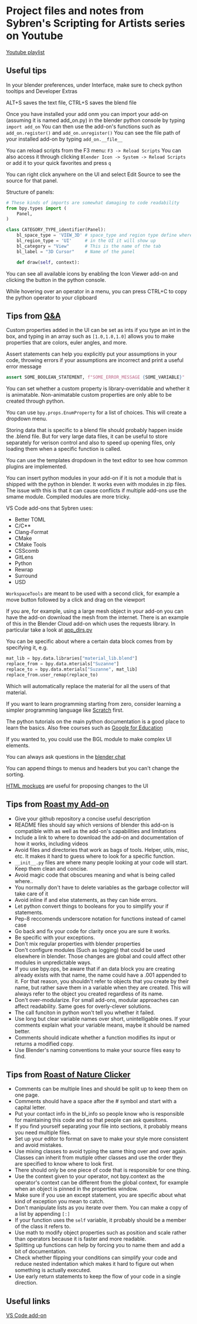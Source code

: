 # Project files and notes from Sybren's Scripting for Artists series on Youtube

[Youtube playlist](https://www.youtube.com/playlist?list=PLa1F2ddGya_8acrgoQr1fTeIuQtkSd6BW)

## Useful tips

In your blender preferences, under Interface, make sure to check python tooltips and Developer Extras 

ALT+S saves the text file, CTRL+S saves the blend file

Once you have installed your add onm you can import your add-on (assuming it is named add_on.py) in the blender python console by typing `import add_on`
You can then use the add-on's functions such as `add_on.register()` and `add_on.unregister()`
You can see the file path of your installed add-on by typing `add_on.__file__`

You can reload scripts from the F3 menu: `F3 -> Reload Scripts` You can also access it through clicking `Blender Icon -> System -> Reload Scripts` or add it to your quick favorites and press `q`

You can right click anywhere on the UI and select Edit Source to see the source for that panel.

Structure of panels: 

``` python
# These kinds of imports are somewhat damaging to code readability
from bpy.types import (
    Panel,
)

class CATEGORY_TYPE_identifier(Panel):
    bl_space_type = 'VIEW_3D' # space_type and region type define where
    bl_region_type = 'UI'     # in the UI it will show up
    bl_category = "View"      # This is the name of the tab
    bl_label = "3D Cursor"    # Name of the panel

    def draw(self, context):
```

You can see all available icons by enabling the Icon Viewer add-on and clicking the button in the python console.

While hovering over an operator in a menu, you can press CTRL+C to copy the python operator to your clipboard

## Tips from [Q&A](https://www.youtube.com/watch?v=Iupx9zP4boM)

Custom properties added in the UI can be set as ints if you type an int in the box, and typing in an array such as `[1.0,1.0,1.0]` allows you to make properties that are colors, euler angles, and more.

Assert statements can help you explicitly put your assumptions in your code, throwing errors if your assumptions are incorrect and print a useful error message

``` python
assert SOME_BOOLEAN_STATEMENT, f"SOME_ERROR_MESSAGE {SOME_VARIABLE}"
```

You can set whether a custom property is library-overridable and whether it is animatable. Non-animatable custom properties are only able to be created through python.

You can use `bpy.props.EnumProperty` for a list of choices. This will create a dropdown menu.

Storing data that is specific to a blend file should probably happen inside the .blend file. But for very large data files, it can be useful to store separately for verison control and also to speed up opening files, only loading them when a specific function is called.

You can use the templates dropdown in the text editor to see how common plugins are implemented.

You can insert python modules in your add-on if it is not a module that is shipped with the python in blender. It works even with modules in zip files. The issue with this is that it can cause conflicts if multiple add-ons use the smame module. Compiled modules are more tricky.

VS Code add-ons that Sybren uses:
* Better TOML
* C/C**
* Clang-Format
* CMake
* CMake Tools
* CSScomb
* GitLens
* Python
* Rewrap
* Surround
* USD

`WorkspaceTools` are meant to be used with a second click, for example a move button followed by a click and drag on the viewport

If you are, for example, using a large mesh object in your add-on you can have the add-on download the mesh from the internet. There is an example of this in the Blender Cloud add-on which uses the requests library. In particular take a look at [app_dirs.py](https://github.com/dfelinto/blender-cloud-addon/blob/master/blender_cloud/appdirs.py)

You can be specific about where a certain data block comes from by specifying it, e.g.
``` python 
mat_lib = bpy.data.libraries["material_lib.blend"]
replace_from = bpy.data.mterials["Suzanne"]
replace_to = bpy.data.mterials["Suzanne", mat_lib]
replace_from.user_remap(replace_to)
```
Which will automatically replace the material for all the users of that material.

If you want to learn programming starting from zero, consider learning a simpler programming language like [Scratch](https://scratch.mit.edu/) first.

The python tutorials on the main python documentation is a good place to learn the basics. Also free courses such as [Google for Education](https://csfirst.withgoogle.com/s/en/home) 

If you wanted to, you could use the BGL module to make complex UI elements.

You can always ask questions in the [blender chat](blender.chat/channel/python)

You can append things to menus and headers but you can't change the sorting.

[HTML mockups](https://github.com/venomgfx/blender-ui) are useful for proposing changes to the UI

## Tips from [Roast my Add-on](https://www.youtube.com/watch?v=_8KsNVE6KJs)

* Give your github repository a concise useful description
* README files should say which versions of blender this add-on is compatible with as well as the add-on's capabilities and limitations
* Include a link to where to download the add-on and documentation of how it works, including videos
* Avoid files and directories that work as bags of tools. Helper, utils, misc, etc. It makes it hard to guess where to look for a specific function.
* `__init__.py` files are where many people looking at your code will start. Keep them clean and concise.
* Avoid magic code that obscures meaning and what is being called where..
* You normally don't have to delete variables as the garbage collector will take care of it
* Avoid inline if and else statements, as they can hide errors.
* Let python convert things to booleans for you to simplify your if statements.
* Pep-8 reccomends underscore notation for functions instead of camel case
* Go back and fix your code for clarity once you are sure it works.
* Be specific with your exceptions.
* Don't mix regular properties with blender properties
* Don't configure modules (Such as logging) that could be used elsewhere in blender. Those changes are global and could affect other modules in unpredictable ways.
* If you use bpy.ops, be aware that if an data block you are creating already exists with that name, the name could have a .001 appended to it. For that reason, you shouldn't refer to objects that you create by their name, but rather save them in a variable when they are created. This will always refer to the object you created regardless of its name.
* Don't over-modularize. For small add-ons, modular approaches can affect readability. Same goes for overly-clever solutions.
* The call funciton in python won't tell you whether it failed.
* Use long but clear variable names over short, unintelligable ones. If your comments explain what your variable means, maybe it should be named better.
* Comments should indicate whether a function modifies its input or returns a modified copy.
* Use Blender's naming conventions to make your source files easy to find.

## Tips from [Roast of Nature Clicker](https://www.youtube.com/watch?v=uBDc0Eq70kM)

* Comments can be multiple lines and should be split up to keep them on one page.
* Comments should have a space after the \# symbol and start with a capital letter.
* Put your contact info in the bl_info so people know who is responsible for maintaining this code and so that people can ask quesitons.
* If you find yourself separating your file into sections, it probably means you need multiple files.
* Set up your editor to format on save to make your style more consistent and avoid mistakes.
* Use mixing classes to avoid typing the same thing over and over again. Classes can inherit from mutiple other classes and use the order they are specified to know where to look first.
* There should only be one piece of code that is responsible for one thing.
* Use the context given to your operator, not bpy.context as the operator's context can be different from the global context, for example when an object is pinned in the properties window.
* Make sure if you use an except statement, you are specific about what kind of exception you mean to catch.
* Don't manipulate lists as you iterate over them. You can make a copy of a list by appending `[:]`
* If your function uses the `self` variable, it probably should be a member of the class it refers to.
* Use math to modify object properties such as position and scale rather than operators because it is faster and more readable.
* Splitting up functions can help by forcing you to name them and add a bit of documentation.
* Check whether flipping your conditions can simplify your code and reduce nested indentation which makes it hard to figure out when something is actually executed.
* Use early return statements to keep the flow of your code in a single direction.

## Useful links

[VS Code add-on](https://marketplace.visualstudio.com/items?itemName=JacquesLucke.blender-development)
